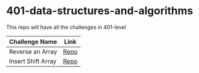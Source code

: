 # 401-data-structures-and-algorithms

This repo will have all the challenges in 401-level

| Challenge Name | Link |
|----------------|------|
|Reverse an Array | [Repo](https://github.com/baraarami/401-data-structures-and-algorithms/tree/main/challenges/challenge-1) |
|Insert Shift Array | [Repo](https://github.com/baraarami/401-data-structures-and-algorithms/tree/main/challenges/challenge-2) |
